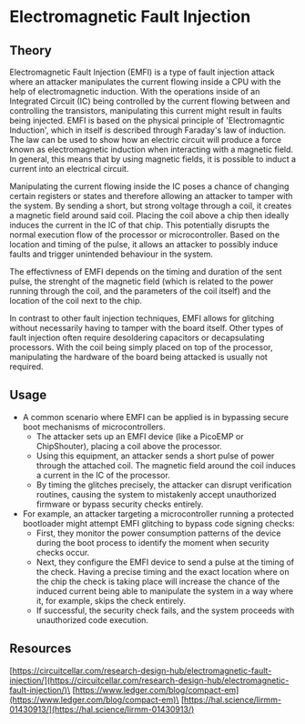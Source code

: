 # Electromagnetic Fault Injection

## **Theory**

Electromagnetic Fault Injection (EMFI) is a type of fault injection attack where an attacker manipulates the current flowing inside a CPU with the help of electromagnetic induction. With the operations inside of an Integrated Circuit (IC) being controlled by the current flowing between and controlling the transistors, manipulating this current might result in faults being injected. EMFI is based on the physical principle of 'Electromagntic Induction', which in itself is described through Faraday's law of induction. The law can be used to show how an electric circuit will produce a force known as electromagnetic
induction when interacting with a magnetic field. In general, this means that by using magnetic fields, it is possible to induct a current into an electrical circuit.

Manipulating the current flowing inside the IC poses a chance of changing certain registers or states and therefore allowing an attacker to tamper with the system. By sending a short, but strong voltage through a coil, it creates a magnetic field around said coil. Placing the coil above a chip then ideally induces the current in the IC of that chip. This potentially disrupts the normal execution flow of the processor or microcontroller. Based on the location and timing of the pulse, it allows an attacker to possibly induce faults and trigger unintended behaviour in the system.

The effectivness of EMFI depends on the timing and duration of the sent pulse, the strenght of the magnetic field (which is related to the power running through the coil, and the parameters of the coil itself) and the location of the coil next to the chip.

In contrast to other fault injection techniques, EMFI allows for glitching without necessarily having to tamper with the board itself. Other types of fault injection often require desoldering capacitors or decapsulating processors. With the coil being simply placed on top of the processor, manipulating the hardware of the board being attacked is usually not required.


## Usage

* A common scenario where EMFI can be applied is in bypassing secure boot mechanisms of microcontrollers.
  * The attacker sets up an EMFI device (like a PicoEMP or ChipShouter), placing a coil above the processor.
  * Using this equipment, an attacker sends a short pulse of power through the attached coil. The magnetic field around the coil induces a current in the IC of the processor.
  * By timing the glitches precisely, the attacker can disrupt verification routines, causing the system to mistakenly accept unauthorized firmware or bypass security checks entirely.
* For example, an attacker targeting a microcontroller running a protected bootloader might attempt EMFI glitching to bypass code signing checks:
  * First, they monitor the power consumption patterns of the device during the boot process to identify the moment when security checks occur.
  * Next, they configure the EMFI device to send a pulse at the timing of the check. Having a precise timing and the exact location where on the chip the check is taking place will increase the chance of the induced current being able to manipulate the system in a way where it, for example, skips the check entirely.
  * If successful, the security check fails, and the system proceeds with unauthorized code execution.

## Resources

[https://circuitcellar.com/research-design-hub/electromagnetic-fault-injection/](https://circuitcellar.com/research-design-hub/electromagnetic-fault-injection/)\
[https://www.ledger.com/blog/compact-em](https://www.ledger.com/blog/compact-em)\
[https://hal.science/lirmm-01430913/](https://hal.science/lirmm-01430913/)